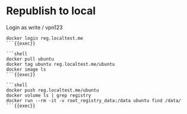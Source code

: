 # Republish to local

Login as write / vpn123

```shell
docker login reg.localtest.me
```{{exec}}

```shell
docker pull ubuntu
docker tag ubuntu reg.localtest.me/ubuntu
docker image ls
```{{exec}}

```shell
docker push reg.localtest.me/ubuntu
docker volume ls | grep registry 
docker run --rm -it -v root_registry_data:/data ubuntu find /data/
```{{exec}}
